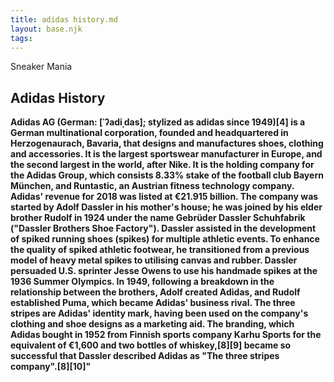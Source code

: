 ```yaml
---
title: adidas history.md
layout: base.njk
tags:  
---
```



<div class="group">
<img src="https://place-hold.it/600" alt="">
<section
  <h1>Sneaker Mania</h1>
  <h2>Adidas History</h2>
  <p><b>Adidas AG (German: [ˈʔadiˌdas]; stylized as adidas since 1949)[4] is a German multinational corporation, founded and headquartered in Herzogenaurach, Bavaria, that designs and manufactures shoes, clothing and accessories. It is the largest sportswear manufacturer in Europe, and the second largest in the world, after Nike. It is the holding company for the Adidas Group, which consists 8.33% stake of the football club Bayern München, and Runtastic, an Austrian fitness technology company. Adidas' revenue for 2018 was listed at €21.915 billion.
The company was started by Adolf Dassler in his mother's house; he was joined by his elder brother Rudolf in 1924 under the name Gebrüder Dassler Schuhfabrik ("Dassler Brothers Shoe Factory"). Dassler assisted in the development of spiked running shoes (spikes) for multiple athletic events. To enhance the quality of spiked athletic footwear, he transitioned from a previous model of heavy metal spikes to utilising canvas and rubber. Dassler persuaded U.S. sprinter Jesse Owens to use his handmade spikes at the 1936 Summer Olympics. In 1949, following a breakdown in the relationship between the brothers, Adolf created Adidas, and Rudolf established Puma, which became Adidas' business rival.
The three stripes are Adidas' identity mark, having been used on the company's clothing and shoe designs as a marketing aid. The branding, which Adidas bought in 1952 from Finnish sports company Karhu Sports for the equivalent of €1,600 and two bottles of whiskey,[8][9] became so successful that Dassler described Adidas as "The three stripes company".[8][10]</a>"</b></p>
</section>
</group>

  
<footer>
  
</footer>

